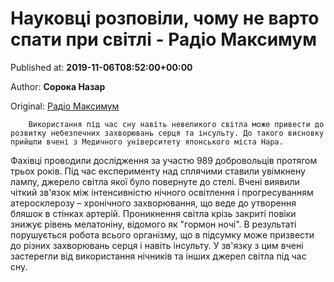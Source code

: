 
# Науковці розповіли, чому не варто спати при світлі - Радіо Максимум

Published at: **2019-11-06T08:52:00+00:00**

Author: **Сорока Назар**

Original: [Радіо Максимум](https://maximum.fm/naukovci-rozpovili-chomu-ne-varto-spati-pri-svitli_n169131)


        Використання під час сну навіть невеликого світла може привести до розвитку небезпечних захворювань серця та інсульту. До такого висновку прийшли вчені з Медичного університету японського міста Нара.
      
Фахівці проводили дослідження за участю 989 добровольців протягом трьох років. Під час експерименту над сплячими ставили увімкнену лампу, джерело світла якої було повернуте до стелі.
Вчені виявили чіткий зв'язок між інтенсивністю нічного освітлення і прогресуванням атеросклерозу – хронічного захворювання, що веде до утворення бляшок в стінках артерій.
Проникнення світла крізь закриті повіки знижує рівень мелатоніну, відомого як "гормон ночі". В результаті порушується робота всього організму, що в підсумку може призвести до різних захворювань серця і навіть інсульту. У зв'язку з цим вчені застерегли від використання нічників та інших джерел світла під час сну.
